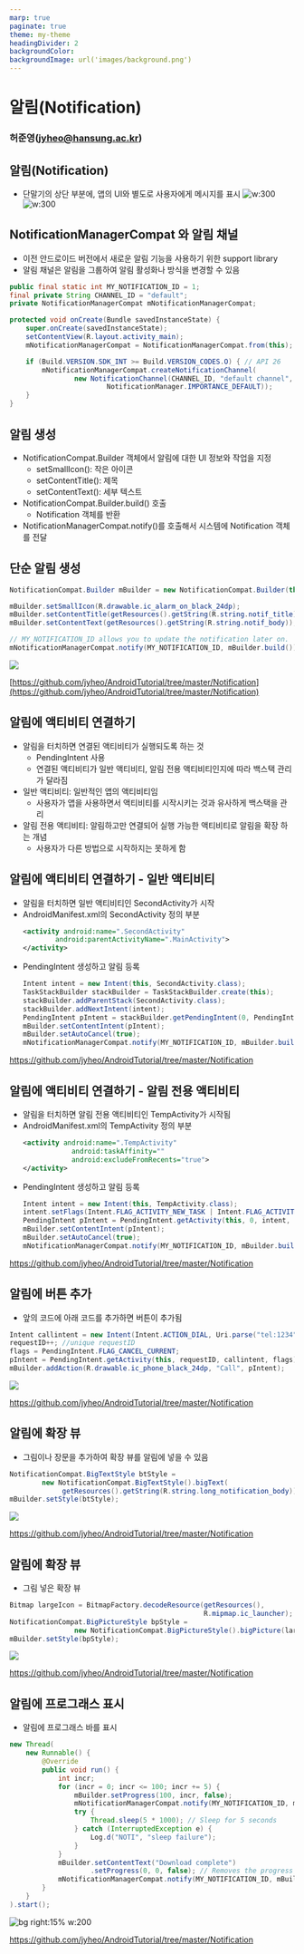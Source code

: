 ```yaml
---
marp: true
paginate: true
theme: my-theme
headingDivider: 2
backgroundColor: 
backgroundImage: url('images/background.png')
---
```


# 알림(Notification)
<!-- _class: lead -->
### 허준영(jyheo@hansung.ac.kr)

## 알림(Notification)
* 단말기의 상단 부분에, 앱의 UI와 별도로 사용자에게 메시지를 표시
![w:300](images/noti.png) 
![w:300](images/noti_expand.png)

## NotificationManagerCompat 와 알림 채널
* 이전 안드로이드 버전에서 새로운 알림 기능을 사용하기 위한 support library
* 알림 채널은 알림을 그룹하여 알림 활성화나 방식을 변경할 수 있음
```java
public final static int MY_NOTIFICATION_ID = 1;
final private String CHANNEL_ID = "default";
private NotificationManagerCompat mNotificationManagerCompat;

protected void onCreate(Bundle savedInstanceState) {
    super.onCreate(savedInstanceState);
    setContentView(R.layout.activity_main);
    mNotificationManagerCompat = NotificationManagerCompat.from(this);

    if (Build.VERSION.SDK_INT >= Build.VERSION_CODES.O) { // API 26
        mNotificationManagerCompat.createNotificationChannel(
                new NotificationChannel(CHANNEL_ID, "default channel",
                        NotificationManager.IMPORTANCE_DEFAULT));
    }
}
```

## 알림 생성
* NotificationCompat.Builder 객체에서 알림에 대한 UI 정보와 작업을 지정
    - setSmallIcon(): 작은 아이콘
    - setContentTitle(): 제목
    - setContentText(): 세부 텍스트
* NotificationCompat.Builder.build() 호출
    - Notification 객체를 반환
* NotificationManagerCompat.notify()를 호출해서 시스템에 Notification 객체를 전달

## 단순 알림 생성

```java
NotificationCompat.Builder mBuilder = new NotificationCompat.Builder(this, CHANNEL_ID);

mBuilder.setSmallIcon(R.drawable.ic_alarm_on_black_24dp);
mBuilder.setContentTitle(getResources().getString(R.string.notif_title));
mBuilder.setContentText(getResources().getString(R.string.notif_body));

// MY_NOTIFICATION_ID allows you to update the notification later on.
mNotificationManagerCompat.notify(MY_NOTIFICATION_ID, mBuilder.build());
```

![](images/noti_simple.png)

[https://github.com/jyheo/AndroidTutorial/tree/master/Notification](https://github.com/jyheo/AndroidTutorial/tree/master/Notification)


## 알림에 액티비티 연결하기
* 알림을 터치하면 연결된 액티비티가 실행되도록 하는 것
    - PendingIntent 사용
    - 연결된 액티비티가 일반 액티비티, 알림 전용 액티비티인지에 따라 백스택 관리가 달라짐
* 일반 액티비티: 일반적인 앱의 액티비티임
    - 사용자가 앱을 사용하면서 액티비티를 시작시키는 것과 유사하게 백스택을 관리
* 알림 전용 액티비티: 알림하고만 연결되어 실행 가능한 액티비티로 알림을 확장 하는 개념
    - 사용자가 다른 방법으로 시작하지는 못하게 함


## 알림에 액티비티 연결하기 - 일반 액티비티
* 알림을 터치하면 일반 액티비티인 SecondActivity가 시작
* AndroidManifest.xml의 SecondActivity 정의 부분
    ```xml
    <activity android:name=".SecondActivity"
            android:parentActivityName=".MainActivity">
    </activity>
    ```
* PendingIntent 생성하고 알림 등록
    ```java
    Intent intent = new Intent(this, SecondActivity.class);
    TaskStackBuilder stackBuilder = TaskStackBuilder.create(this);
    stackBuilder.addParentStack(SecondActivity.class);
    stackBuilder.addNextIntent(intent);
    PendingIntent pIntent = stackBuilder.getPendingIntent(0, PendingIntent.FLAG_UPDATE_CURRENT);
    mBuilder.setContentIntent(pIntent);
    mBuilder.setAutoCancel(true);
    mNotificationManagerCompat.notify(MY_NOTIFICATION_ID, mBuilder.build());
    ```

[https://github.com/jyheo/AndroidTutorial/tree/master/Notification
](https://github.com/jyheo/AndroidTutorial/tree/master/Notification)


## 알림에 액티비티 연결하기 - 알림 전용 액티비티
* 알림을 터치하면 알림 전용 액티비티인 TempActivity가 시작됨
* AndroidManifest.xml의 TempActivity 정의 부분
    ```xml
    <activity android:name=".TempActivity"
                android:taskAffinity=""
                android:excludeFromRecents="true">
    </activity>
    ```
* PendingIntent 생성하고 알림 등록
    ```java
    Intent intent = new Intent(this, TempActivity.class);
    intent.setFlags(Intent.FLAG_ACTIVITY_NEW_TASK | Intent.FLAG_ACTIVITY_CLEAR_TASK);
    PendingIntent pIntent = PendingIntent.getActivity(this, 0, intent, PendingIntent.FLAG_UPDATE_CURRENT);
    mBuilder.setContentIntent(pIntent);
    mBuilder.setAutoCancel(true);
    mNotificationManagerCompat.notify(MY_NOTIFICATION_ID, mBuilder.build());
    ```

[https://github.com/jyheo/AndroidTutorial/tree/master/Notification
](https://github.com/jyheo/AndroidTutorial/tree/master/Notification)


## 알림에 버튼 추가
* 앞의 코드에 아래 코드를 추가하면 버튼이 추가됨

```java
Intent callintent = new Intent(Intent.ACTION_DIAL, Uri.parse("tel:1234"));
requestID++; //unique requestID
flags = PendingIntent.FLAG_CANCEL_CURRENT;
pIntent = PendingIntent.getActivity(this, requestID, callintent, flags);
mBuilder.addAction(R.drawable.ic_phone_black_24dp, "Call", pIntent);
```

![](images/noti_button.png)

[https://github.com/jyheo/AndroidTutorial/tree/master/Notification
](https://github.com/jyheo/AndroidTutorial/tree/master/Notification)


## 알림에 확장 뷰
* 그림이나 장문을 추가하여 확장 뷰를 알림에 넣을 수 있음

```java
NotificationCompat.BigTextStyle btStyle =
        new NotificationCompat.BigTextStyle().bigText(
             getResources().getString(R.string.long_notification_body));
mBuilder.setStyle(btStyle);
```

![](images/noti_text.png)

[https://github.com/jyheo/AndroidTutorial/tree/master/Notification
](https://github.com/jyheo/AndroidTutorial/tree/master/Notification)


## 알림에 확장 뷰
* 그림 넣은 확장 뷰
```java
Bitmap largeIcon = BitmapFactory.decodeResource(getResources(),
                                                R.mipmap.ic_launcher);
NotificationCompat.BigPictureStyle bpStyle =
                new NotificationCompat.BigPictureStyle().bigPicture(largeIcon);
mBuilder.setStyle(bpStyle);
```

![](images/noti_picture.png)

[https://github.com/jyheo/AndroidTutorial/tree/master/Notification
](https://github.com/jyheo/AndroidTutorial/tree/master/Notification)


## 알림에 프로그래스 표시
* 알림에 프로그래스 바를 표시
```java
new Thread(
    new Runnable() {
        @Override
        public void run() {
            int incr;
            for (incr = 0; incr <= 100; incr += 5) {
                mBuilder.setProgress(100, incr, false);
                mNotificationManagerCompat.notify(MY_NOTIFICATION_ID, mBuilder.build());
                try {
                    Thread.sleep(5 * 1000); // Sleep for 5 seconds
                } catch (InterruptedException e) {
                    Log.d("NOTI", "sleep failure");
                }
            }
            mBuilder.setContentText("Download complete")
                    .setProgress(0, 0, false); // Removes the progress bar
            mNotificationManagerCompat.notify(MY_NOTIFICATION_ID, mBuilder.build());
        }
    }
).start();
```

![bg right:15% w:200](images/noti_progress.png)

[https://github.com/jyheo/AndroidTutorial/tree/master/Notification
](https://github.com/jyheo/AndroidTutorial/tree/master/Notification)
